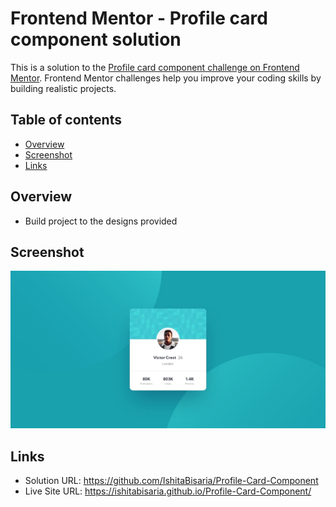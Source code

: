 # Frontend Mentor - Profile card component solution

This is a solution to the [Profile card component challenge on Frontend Mentor](https://www.frontendmentor.io/challenges/profile-card-component-cfArpWshJ). Frontend Mentor challenges help you improve your coding skills by building realistic projects. 

## Table of contents

- [Overview](#overview)
- [Screenshot](#screenshot)
- [Links](#links)

## Overview

- Build project to the designs provided

## Screenshot

![](design/desktop-design.jpg)

## Links

- Solution URL: https://github.com/IshitaBisaria/Profile-Card-Component
- Live Site URL: https://ishitabisaria.github.io/Profile-Card-Component/